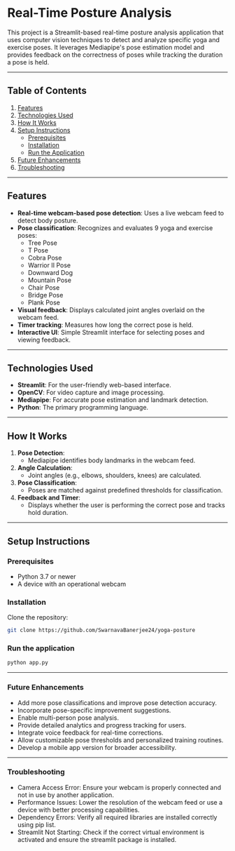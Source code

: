 # Real-Time Posture Analysis

This project is a Streamlit-based real-time posture analysis application that uses computer vision techniques to detect and analyze specific yoga and exercise poses. It leverages Mediapipe's pose estimation model and provides feedback on the correctness of poses while tracking the duration a pose is held.

---

## Table of Contents
1. [Features](#features)
2. [Technologies Used](#technologies-used)
3. [How It Works](#how-it-works)
4. [Setup Instructions](#setup-instruction)
   - [Prerequisites](#prerequisites)
   - [Installation](#installation)
   - [Run the Application](#run-the-application)
5. [Future Enhancements](#future-enhancements)
6. [Troubleshooting](#troubleshooting)

---

## Features

- **Real-time webcam-based pose detection**: Uses a live webcam feed to detect body posture.
- **Pose classification**: Recognizes and evaluates 9 yoga and exercise poses:
  - Tree Pose
  - T Pose
  - Cobra Pose
  - Warrior II Pose
  - Downward Dog
  - Mountain Pose
  - Chair Pose
  - Bridge Pose
  - Plank Pose
- **Visual feedback**: Displays calculated joint angles overlaid on the webcam feed.
- **Timer tracking**: Measures how long the correct pose is held.
- **Interactive UI**: Simple Streamlit interface for selecting poses and viewing feedback.

---

## Technologies Used

- **Streamlit**: For the user-friendly web-based interface.
- **OpenCV**: For video capture and image processing.
- **Mediapipe**: For accurate pose estimation and landmark detection.
- **Python**: The primary programming language.

---

## How It Works

1. **Pose Detection**:
   - Mediapipe identifies body landmarks in the webcam feed.
2. **Angle Calculation**:
   - Joint angles (e.g., elbows, shoulders, knees) are calculated.
3. **Pose Classification**:
   - Poses are matched against predefined thresholds for classification.
4. **Feedback and Timer**:
   - Displays whether the user is performing the correct pose and tracks hold duration.

---

## Setup Instructions

### Prerequisites
- Python 3.7 or newer
- A device with an operational webcam

### Installation
Clone the repository:
   ```bash
   git clone https://github.com/SwarnavaBanerjee24/yoga-posture
   ```
### Run the application
   ```bash
   python app.py
   ```

---

### Future Enhancements
- Add more pose classifications and improve pose detection accuracy.
- Incorporate pose-specific improvement suggestions.
- Enable multi-person pose analysis.
- Provide detailed analytics and progress tracking for users.
- Integrate voice feedback for real-time corrections.
- Allow customizable pose thresholds and personalized training routines.
- Develop a mobile app version for broader accessibility.

---

### Troubleshooting
- Camera Access Error: Ensure your webcam is properly connected and not in use by another application.
- Performance Issues: Lower the resolution of the webcam feed or use a device with better processing capabilities.
- Dependency Errors: Verify all required libraries are installed correctly using pip list.
- Streamlit Not Starting: Check if the correct virtual environment is activated and ensure the streamlit package is installed.
